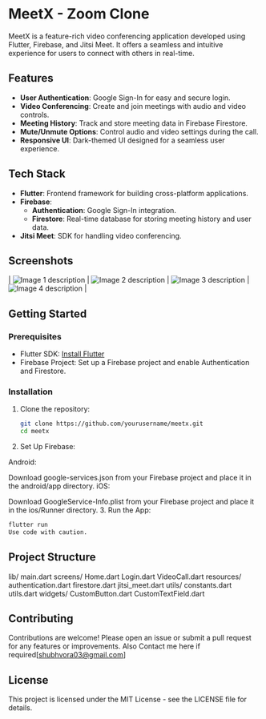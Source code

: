 # MeetX - Zoom Clone

MeetX is a feature-rich video conferencing application developed using Flutter, Firebase, and Jitsi Meet. It offers a seamless and intuitive experience for users to connect with others in real-time.

## Features

- **User Authentication**: Google Sign-In for easy and secure login.
- **Video Conferencing**: Create and join meetings with audio and video controls.
- **Meeting History**: Track and store meeting data in Firebase Firestore.
- **Mute/Unmute Options**: Control audio and video settings during the call.
- **Responsive UI**: Dark-themed UI designed for a seamless user experience.

## Tech Stack

- **Flutter**: Frontend framework for building cross-platform applications.
- **Firebase**: 
  - **Authentication**: Google Sign-In integration.
  - **Firestore**: Real-time database for storing meeting history and user data.
- **Jitsi Meet**: SDK for handling video conferencing.

## Screenshots

| ![Image 1 description](path/to/image1.jpg) | ![Image 2 description](path/to/image2.jpg) | ![Image 3 description](path/to/image3.jpg) | ![Image 4 description](path/to/image4.jpg) |


## Getting Started

### Prerequisites

- Flutter SDK: [Install Flutter](https://flutter.dev/docs/get-started/install)
- Firebase Project: Set up a Firebase project and enable Authentication and Firestore.

### Installation

1. Clone the repository:
   ```bash
   git clone https://github.com/yourusername/meetx.git
   cd meetx
2. Set Up Firebase:

Android:

Download google-services.json from your Firebase project and place it in the android/app directory.
iOS:

Download GoogleService-Info.plist from your Firebase project and place it in the ios/Runner directory.
3. Run the App:

```bash
flutter run
Use code with caution.
```
## Project Structure
lib/
  main.dart
  screens/
    Home.dart
    Login.dart
    VideoCall.dart
  resources/
    authentication.dart
    firestore.dart
    jitsi_meet.dart
  utils/
    constants.dart
    utils.dart
  widgets/
    CustomButton.dart
    CustomTextField.dart
    
## Contributing
Contributions are welcome! Please open an issue or submit a pull request for any features or improvements.
Also Contact me here if required[shubhvora03@gmail.com]

## License
This project is licensed under the MIT License - see the LICENSE file for details.

